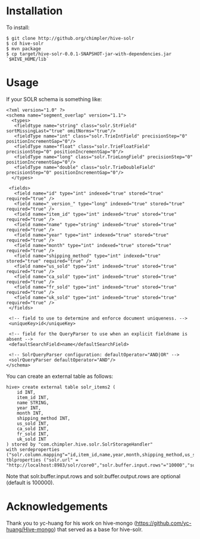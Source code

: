 Installation
============

To install:

	$ git clone http://github.org/chimpler/hive-solr
	$ cd hive-solr
	$ mvn package
	$ cp target/hive-solr-0.0.1-SNAPSHOT-jar-with-dependencies.jar `$HIVE_HOME/lib`

Usage
=====

If your SOLR schema is something like:

	<?xml version="1.0" ?>
	<schema name="segment_overlap" version="1.1">
	  <types>
	   <fieldtype name="string" class="solr.StrField" sortMissingLast="true" omitNorms="true"/>
	   <fieldType name="int" class="solr.TrieIntField" precisionStep="0" positionIncrementGap="0"/>
	   <fieldType name="float" class="solr.TrieFloatField" precisionStep="0" positionIncrementGap="0"/>
	   <fieldType name="long" class="solr.TrieLongField" precisionStep="0" positionIncrementGap="0"/>
	   <fieldType name="double" class="solr.TrieDoubleField" precisionStep="0" positionIncrementGap="0"/>
	  </types>

	 <fields>
	   <field name="id" type="int" indexed="true" stored="true" required="true" />
	   <field name="_version_" type="long" indexed="true" stored="true" required="true" />
	   <field name="item_id" type="int" indexed="true" stored="true" required="true" />
	   <field name="name" type="string" indexed="true" stored="true" required="true" />
	   <field name="year" type="int" indexed="true" stored="true" required="true" />
	   <field name="month" type="int" indexed="true" stored="true" required="true" />
	   <field name="shipping_method" type="int" indexed="true" stored="true" required="true" />
	   <field name="us_sold" type="int" indexed="true" stored="true" required="true" />
	   <field name="ca_sold" type="int" indexed="true" stored="true" required="true" />
	   <field name="fr_sold" type="int" indexed="true" stored="true" required="true" />
	   <field name="uk_sold" type="int" indexed="true" stored="true" required="true" />
	 </fields>

	 <!-- field to use to determine and enforce document uniqueness. -->
	 <uniqueKey>id</uniqueKey>

	 <!-- field for the QueryParser to use when an explicit fieldname is absent -->
	 <defaultSearchField>name</defaultSearchField>

	 <!-- SolrQueryParser configuration: defaultOperator="AND|OR" -->
	 <solrQueryParser defaultOperator="AND"/>
	</schema>

You can create an external table as follows:

	hive> create external table solr_items2 (
	    id INT,
	    item_id INT,
	    name STRING,
	    year INT,
	    month INT,
	    shipping_method INT,
	    us_sold INT,
	    ca_sold INT,
	    fr_sold INT,
	    uk_sold INT
	) stored by "com.chimpler.hive.solr.SolrStorageHandler"
	with serdeproperties ("solr.column.mapping"="id,item_id,name,year,month,shipping_method,us_sold,ca_sold,fr_sold,uk_sold")
	tblproperties ("solr.url" = "http://localhost:8983/solr/core0","solr.buffer.input.rows"="10000","solr.buffer.output.rows"="10000");

Note that solr.buffer.input.rows and solr.buffer.output.rows are optional (default is 100000).

Acknowledgements
================

Thank you to yc-huang for his work on hive-mongo (https://github.com/yc-huang/Hive-mongo) that served as a base for hive-solr.
